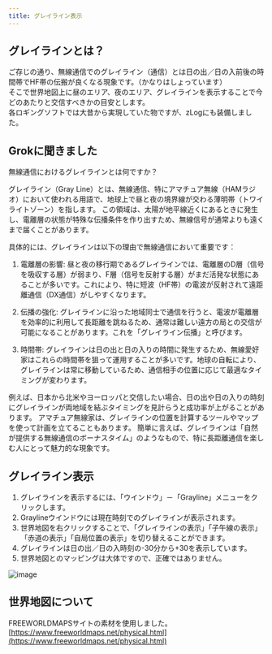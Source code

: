 ```yaml
---
title: グレイライン表示
---
```


## グレイラインとは？

ご存じの通り、無線通信でのグレイライン（通信）とは日の出／日の入前後の時間帯でHF帯の伝搬が良くなる現象です。（かなりはしょっています）  
そこで世界地図上に昼のエリア、夜のエリア、グレイラインを表示することで今どのあたりと交信すべきかの目安とします。  
各ロギングソフトでは大昔から実現していた物ですが、zLogにも装備しました。  

## Grokに聞きました

無線通信におけるグレイラインとは何ですか？

グレイライン（Gray Line）とは、無線通信、特にアマチュア無線（HAMラジオ）において使われる用語で、地球上で昼と夜の境界線が交わる薄明帯（トワイライトゾーン）を指します。
この領域は、太陽が地平線近くにあるときに発生し、電離層の状態が特殊な伝播条件を作り出すため、無線信号が通常よりも遠くまで届くことがあります。

具体的には、グレイラインは以下の理由で無線通信において重要です：
1. 電離層の影響: 昼と夜の移行期であるグレイラインでは、電離層のD層（信号を吸収する層）が弱まり、F層（信号を反射する層）がまだ活発な状態にあることが多いです。これにより、特に短波（HF帯）の電波が反射されて遠距離通信（DX通信）がしやすくなります。

2. 伝播の強化: グレイラインに沿った地域同士で通信を行うと、電波が電離層を効率的に利用して長距離を跳ねるため、通常は難しい遠方の局との交信が可能になることがあります。これを「グレイライン伝播」と呼びます。

3. 時間帯: グレイラインは日の出と日の入りの時間に発生するため、無線愛好家はこれらの時間帯を狙って運用することが多いです。地球の自転により、グレイラインは常に移動しているため、通信相手の位置に応じて最適なタイミングが変わります。

例えば、日本から北米やヨーロッパと交信したい場合、日の出や日の入りの時刻にグレイラインが両地域を結ぶタイミングを見計らうと成功率が上がることがあります。
アマチュア無線家は、グレイラインの位置を計算するツールやマップを使って計画を立てることもあります。
簡単に言えば、グレイラインは「自然が提供する無線通信のボーナスタイム」のようなもので、特に長距離通信を楽しむ人にとって魅力的な現象です。


## グレイライン表示

1. グレイラインを表示するには、「ウインドウ」－「Grayline」メニューをクリックします。  
2. Graylineウインドウには現在時刻でのグレイラインが表示されます。  
3. 世界地図を右クリックすることで、「グレイラインの表示」「子午線の表示」「赤道の表示」「自局位置の表示」を切り替えることができます。
4. グレイラインは日の出／日の入時刻の-30分から+30を表示しています。  
5. 世界地図とのマッピングは大体ですので、正確ではありません。 

![image](https://github.com/user-attachments/assets/524539b8-aa7f-4a7f-a449-2fe8d8e8af8f)

## 世界地図について

FREEWORLDMAPSサイトの素材を使用しました。  
[https://www.freeworldmaps.net/physical.html](https://www.freeworldmaps.net/physical.html)  

